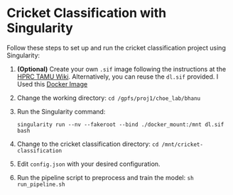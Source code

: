 # Cricket Classification with Singularity

Follow these steps to set up and run the cricket classification project using Singularity:

1. **(Optional)** Create your own `.sif` image following the instructions at the [HPRC TAMU Wiki](https://hprc.tamu.edu/wiki/SW:Singularity). Alternatively, you can reuse the `dl.sif` provided. I Used this [Docker Image](https://github.com/pvbhanuteja/gs-dl-baseimage-cloudflared)

2. Change the working directory:
        ```
        cd /gpfs/proj1/choe_lab/bhanu
        ```
3. Run the Singularity command:
   ```
   singularity run --nv --fakeroot --bind ./docker_mount:/mnt dl.sif bash
   ```
4. Change to the cricket classification directory:
   ```cd /mnt/cricket-classification```

5. Edit `config.json` with your desired configuration.

6. Run the pipeline script to preprocess and train the model: ```sh run_pipeline.sh```


